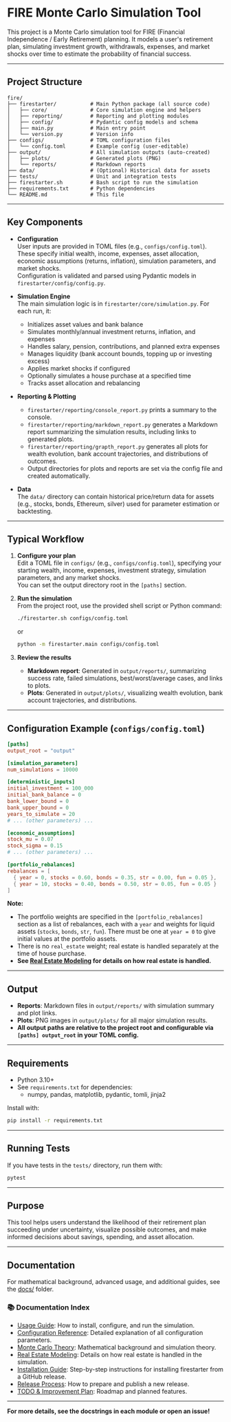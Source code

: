 # FIRE Monte Carlo Simulation Tool

This project is a Monte Carlo simulation tool for FIRE (Financial Independence / Early Retirement) planning. It models a user's retirement plan, simulating investment growth, withdrawals, expenses, and market shocks over time to estimate the probability of financial success.

---

## Project Structure

```
fire/
├── firestarter/           # Main Python package (all source code)
│   ├── core/              # Core simulation engine and helpers
│   ├── reporting/         # Reporting and plotting modules
│   ├── config/            # Pydantic config models and schema
│   ├── main.py            # Main entry point
│   └── version.py         # Version info
├── configs/               # TOML configuration files
│   └── config.toml        # Example config (user-editable)
├── output/                # All simulation outputs (auto-created)
│   ├── plots/             # Generated plots (PNG)
│   └── reports/           # Markdown reports
├── data/                  # (Optional) Historical data for assets
├── tests/                 # Unit and integration tests
├── firestarter.sh         # Bash script to run the simulation
├── requirements.txt       # Python dependencies
└── README.md              # This file
```

---

## Key Components

- **Configuration**  
  User inputs are provided in TOML files (e.g., `configs/config.toml`). These specify initial wealth, income, expenses, asset allocation, economic assumptions (returns, inflation), simulation parameters, and market shocks.  
  Configuration is validated and parsed using Pydantic models in `firestarter/config/config.py`.

- **Simulation Engine**  
  The main simulation logic is in `firestarter/core/simulation.py`. For each run, it:
  - Initializes asset values and bank balance
  - Simulates monthly/annual investment returns, inflation, and expenses
  - Handles salary, pension, contributions, and planned extra expenses
  - Manages liquidity (bank account bounds, topping up or investing excess)
  - Applies market shocks if configured
  - Optionally simulates a house purchase at a specified time
  - Tracks asset allocation and rebalancing

- **Reporting & Plotting**  
  - `firestarter/reporting/console_report.py` prints a summary to the console.
  - `firestarter/reporting/markdown_report.py` generates a Markdown report summarizing the simulation results, including links to generated plots.
  - `firestarter/reporting/grapth_report.py` generates all plots for wealth evolution, bank account trajectories, and distributions of outcomes.  
  - Output directories for plots and reports are set via the config file and created automatically.

- **Data**  
  The `data/` directory can contain historical price/return data for assets (e.g., stocks, bonds, Ethereum, silver) used for parameter estimation or backtesting.

---

## Typical Workflow

1. **Configure your plan**  
   Edit a TOML file in `configs/` (e.g., `configs/config.toml`), specifying your starting wealth, income, expenses, investment strategy, simulation parameters, and any market shocks.  
   You can set the output directory root in the `[paths]` section.

2. **Run the simulation**  
   From the project root, use the provided shell script or Python command:

   ```sh
   ./firestarter.sh configs/config.toml
   ```

   or

   ```sh
   python -m firestarter.main configs/config.toml
   ```

3. **Review the results**  
   - **Markdown report**: Generated in `output/reports/`, summarizing success rate, failed simulations, best/worst/average cases, and links to plots.
   - **Plots**: Generated in `output/plots/`, visualizing wealth evolution, bank account trajectories, and distributions.

---

## Configuration Example (`configs/config.toml`)

```toml
[paths]
output_root = "output"

[simulation_parameters]
num_simulations = 10000

[deterministic_inputs]
initial_investment = 100_000
initial_bank_balance = 0
bank_lower_bound = 0
bank_upper_bound = 0
years_to_simulate = 20
# ... (other parameters) ...

[economic_assumptions]
stock_mu = 0.07
stock_sigma = 0.15
# ... (other parameters) ...

[portfolio_rebalances]
rebalances = [
  { year = 0, stocks = 0.60, bonds = 0.35, str = 0.00, fun = 0.05 },
  { year = 10, stocks = 0.40, bonds = 0.50, str = 0.05, fun = 0.05 }
]
```

**Note:**  

- The portfolio weights are specified in the `[portfolio_rebalances]` section as a list of rebalances, each with a `year` and weights for liquid assets (`stocks`, `bonds`, `str`, `fun`). There must be one at `year = 0` to give initial values at the portfolio assets.
- There is no `real_estate` weight; real estate is handled separately at the time of house purchase.
- **See [Real Estate Modeling](docs/real_estate.md) for details on how real estate is handled.**

---

## Output

- **Reports**: Markdown files in `output/reports/` with simulation summary and plot links.
- **Plots**: PNG images in `output/plots/` for all major simulation results.
- **All output paths are relative to the project root and configurable via `[paths] output_root` in your TOML config.**

---

## Requirements

- Python 3.10+
- See `requirements.txt` for dependencies:
  - numpy, pandas, matplotlib, pydantic, tomli, jinja2

Install with:

```sh
pip install -r requirements.txt
```

---

## Running Tests

If you have tests in the `tests/` directory, run them with:

```sh
pytest
```

---

## Purpose

This tool helps users understand the likelihood of their retirement plan succeeding under uncertainty, visualize possible outcomes, and make informed decisions about savings, spending, and asset allocation.

---

## Documentation

For mathematical background, advanced usage, and additional guides, see the [docs/](docs/) folder.

### 📚 Documentation Index

- [Usage Guide](docs/usage.md): How to install, configure, and run the simulation.
- [Configuration Reference](docs/config.md): Detailed explanation of all configuration parameters.
- [Monte Carlo Theory](docs/Montecarlo.md): Mathematical background and simulation theory.
- [Real Estate Modeling](docs/real_estate.md): Details on how real estate is handled in the simulation.
- [Installation Guide](docs/install.md): Step-by-step instructions for installing firestarter from a GitHub release.
- [Release Process](docs/release.md): How to prepare and publish a new release.
- [TODO & Improvement Plan](TODO.md): Roadmap and planned features.

---

**For more details, see the docstrings in each module or open an issue!**
